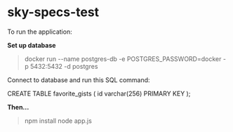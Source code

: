 # sky-specs-test

To run the application:

**Set up database**

> docker run --name postgres-db -e POSTGRES_PASSWORD=docker -p 5432:5432 -d postgres

Connect to database and run this SQL command:

CREATE TABLE favorite_gists (
 id varchar(256) PRIMARY KEY
);

**Then...**

> npm install
> node app.js
